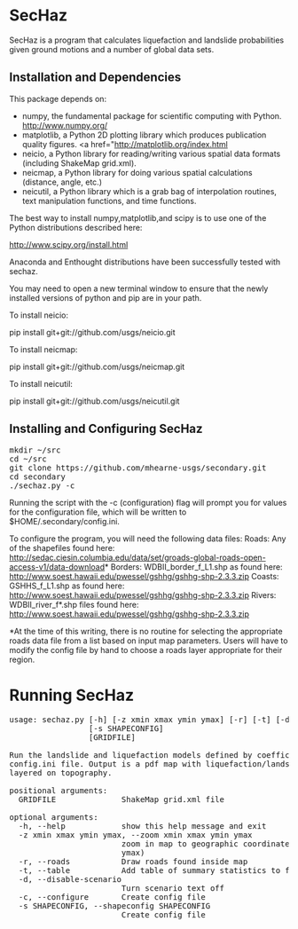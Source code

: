 SecHaz
=====

SecHaz is a program that calculates liquefaction and landslide probabilities given ground motions
and a number of global data sets.

Installation and Dependencies
-----------------------------

This package depends on:
 * numpy, the fundamental package for scientific computing with Python. <a href="http://www.numpy.org/">http://www.numpy.org/</a>  
 * matplotlib, a Python 2D plotting library which produces publication quality figures. <a href="<a href="http://matplotlib.org/index.html">http://matplotlib.org/index.html</a>
 * neicio, a Python library for reading/writing various spatial data formats (including ShakeMap grid.xml). 
 * neicmap, a Python library for doing various spatial calculations (distance, angle, etc.)
 * neicutil, a Python library which is a grab bag of interpolation routines, text manipulation functions, and time functions.

The best way to install numpy,matplotlib,and scipy is to use one of the Python distributions described here:

<a href="http://www.scipy.org/install.html">http://www.scipy.org/install.html</a>

Anaconda and Enthought distributions have been successfully tested with sechaz.
 
You may need to open a new terminal window to ensure that the newly installed versions of python and pip
are in your path.

To install neicio:

pip install git+git://github.com/usgs/neicio.git

To install neicmap:

pip install git+git://github.com/usgs/neicmap.git

To install neicutil:

pip install git+git://github.com/usgs/neicutil.git

Installing and Configuring SecHaz
----------------

<pre>
mkdir ~/src
cd ~/src
git clone https://github.com/mhearne-usgs/secondary.git
cd secondary
./sechaz.py -c
</pre>

Running the script with the -c (configuration) flag will prompt you for values for the configuration
file, which will be written to $HOME/.secondary/config.ini.

To configure the program, you will need the following data files:
Roads: Any of the shapefiles found here: http://sedac.ciesin.columbia.edu/data/set/groads-global-roads-open-access-v1/data-download*
Borders: WDBII_border_f_L1.shp as found here: http://www.soest.hawaii.edu/pwessel/gshhg/gshhg-shp-2.3.3.zip
Coasts: GSHHS_f_L1.shp as found here: http://www.soest.hawaii.edu/pwessel/gshhg/gshhg-shp-2.3.3.zip
Rivers: WDBII_river_f*.shp files found here: http://www.soest.hawaii.edu/pwessel/gshhg/gshhg-shp-2.3.3.zip

*At the time of this writing, there is no routine for selecting the appropriate roads data file from a list based on input map parameters.
Users will have to modify the config file by hand to choose a roads layer appropriate for their region.

Running SecHaz
=========

<pre>
usage: sechaz.py [-h] [-z xmin xmax ymin ymax] [-r] [-t] [-d] [-c]
                 [-s SHAPECONFIG]
                 [GRIDFILE]

Run the landslide and liquefaction models defined by coefficients found in a
config.ini file. Output is a pdf map with liquefaction/landslide results
layered on topography.

positional arguments:
  GRIDFILE              ShakeMap grid.xml file

optional arguments:
  -h, --help            show this help message and exit
  -z xmin xmax ymin ymax, --zoom xmin xmax ymin ymax
                        zoom in map to geographic coordinates (xmin xmax ymin
                        ymax)
  -r, --roads           Draw roads found inside map
  -t, --table           Add table of summary statistics to figure
  -d, --disable-scenario
                        Turn scenario text off
  -c, --configure       Create config file
  -s SHAPECONFIG, --shapeconfig SHAPECONFIG
                        Create config file
</pre>